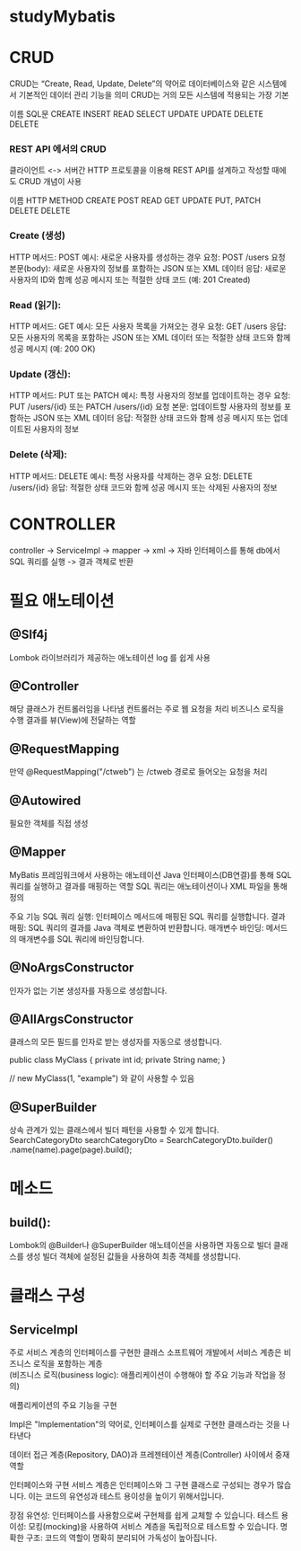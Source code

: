 # studyMybatis

# CRUD
CRUD는 “Create, Read, Update, Delete”의 약어로 데이터베이스와 같은 시스템에서 기본적인 데이터 관리 기능을 의미
CRUD는 거의 모든 시스템에 적용되는 가장 기본

 이름     SQL문
CREATE    INSERT
READ      SELECT
UPDATE    UPDATE
DELETE    DELETE


### REST API 에서의 CRUD

클라이언트 <-> 서버간 HTTP 프로토콜을 이용해 REST API를 설계하고 작성할 때에도 CRUD 개념이 사용

 이름     HTTP METHOD
CREATE    POST
READ      GET
UPDATE    PUT, PATCH
DELETE    DELETE

### Create (생성)
HTTP 메서드: POST
예시: 새로운 사용자를 생성하는 경우
요청: POST /users
요청 본문(body): 새로운 사용자의 정보를 포함하는 JSON 또는 XML 데이터
응답: 새로운 사용자의 ID와 함께 성공 메시지 또는 적절한 상태 코드 (예: 201 Created)


### Read (읽기):
HTTP 메서드: GET
예시: 모든 사용자 목록을 가져오는 경우
요청: GET /users
응답: 모든 사용자의 목록을 포함하는 JSON 또는 XML 데이터 또는 적절한 상태 코드와 함께 성공 메시지 (예: 200 OK)


### Update (갱신):
HTTP 메서드: PUT 또는 PATCH
예시: 특정 사용자의 정보를 업데이트하는 경우
요청: PUT /users/{id} 또는 PATCH /users/{id}
요청 본문: 업데이트할 사용자의 정보를 포함하는 JSON 또는 XML 데이터
응답: 적절한 상태 코드와 함께 성공 메시지 또는 업데이트된 사용자의 정보


### Delete (삭제):
HTTP 메서드: DELETE
예시: 특정 사용자를 삭제하는 경우
요청: DELETE /users/{id}
응답: 적절한 상태 코드와 함께 성공 메시지 또는 삭제된 사용자의 정보



# CONTROLLER 

controller -> ServiceImpl -> mapper -> xml -> 자바 인터페이스를 통해 db에서 SQL 쿼리를 실행 -> 결과 객체로 반환


# 필요 애노테이션

## @Slf4j
Lombok 라이브러리가 제공하는 애노테이션
log 를 쉽게 사용


## @Controller
해당 클래스가 컨트롤러임을 나타냄
컨트롤러는 주로 웹 요청을 처리
비즈니스 로직을 수행
결과를 뷰(View)에 전달하는 역할


## @RequestMapping
만약 @RequestMapping("/ctweb") 는 /ctweb 경로로 들어오는 요청을 처리

## @Autowired
필요한 객체를 직접 생성

## @Mapper
MyBatis 프레임워크에서 사용하는 애노테이션
Java 인터페이스(DB연결)를 통해 SQL 쿼리를 실행하고 결과를 매핑하는 역할
SQL 쿼리는 애노테이션이나 XML 파일을 통해 정의

주요 기능
SQL 쿼리 실행: 인터페이스 메서드에 매핑된 SQL 쿼리를 실행합니다.
결과 매핑: SQL 쿼리의 결과를 Java 객체로 변환하여 반환합니다.
매개변수 바인딩: 메서드의 매개변수를 SQL 쿼리에 바인딩합니다.

## @NoArgsConstructor
인자가 없는 기본 생성자를 자동으로 생성합니다.

## @AllArgsConstructor
클래스의 모든 필드를 인자로 받는 생성자를 자동으로 생성합니다.

public class MyClass {
    private int id;
    private String name;
}

// new MyClass(1, "example") 와 같이 사용할 수 있음

## @SuperBuilder
상속 관계가 있는 클래스에서 빌더 패턴을 사용할 수 있게 합니다.
SearchCategoryDto searchCategoryDto = SearchCategoryDto.builder()
                    .name(name).page(page).build();



# 메소드

## build():
Lombok의 @Builder나 @SuperBuilder 애노테이션을 사용하면 자동으로 빌더 클래스를 생성
빌더 객체에 설정된 값들을 사용하여 최종 객체를 생성합니다.


# 클래스 구성
## ServiceImpl
주로 서비스 계층의 인터페이스를 구현한 클래스
소프트웨어 개발에서 서비스 계층은 비즈니스 로직을 포함하는 계층  
(비즈니스 로직(business logic): 애플리케이션이 수행해야 할 주요 기능과 작업을 정의)

애플리케이션의 주요 기능을 구현

Impl은 "Implementation"의 약어로, 인터페이스를 실제로 구현한 클래스라는 것을 나타낸다

데이터 접근 계층(Repository, DAO)과 프레젠테이션 계층(Controller) 사이에서 중재 역할

인터페이스와 구현
서비스 계층은 인터페이스와 그 구현 클래스로 구성되는 경우가 많습니다. 이는 코드의 유연성과 테스트 용이성을 높이기 위해서입니다.

장점
유연성: 인터페이스를 사용함으로써 구현체를 쉽게 교체할 수 있습니다.
테스트 용이성: 모킹(mocking)을 사용하여 서비스 계층을 독립적으로 테스트할 수 있습니다.
명확한 구조: 코드의 역할이 명확히 분리되어 가독성이 높아집니다.




